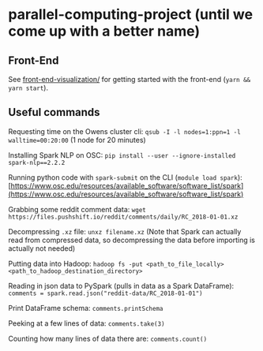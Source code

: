 # parallel-computing-project (until we come up with a better name)

## Front-End

See [front-end-visualization/](front-end-visualization/) for getting started with the front-end (`yarn && yarn start`).

Useful commands
---

Requesting time on the Owens cluster cli: `qsub -I -l nodes=1:ppn=1 -l walltime=00:20:00` (1 node for 20 minutes)

Installing Spark NLP on OSC: `pip install --user --ignore-installed spark-nlp==2.2.2`

Running python code with `spark-submit` on the CLI (`module load spark`): [https://www.osc.edu/resources/available_software/software_list/spark](https://www.osc.edu/resources/available_software/software_list/spark)

Grabbing some reddit comment data: `wget https://files.pushshift.io/reddit/comments/daily/RC_2018-01-01.xz`

Decompressing `.xz` file: `unxz filename.xz` (Note that Spark can actually read from compressed data, so decompressing the data before importing is actually not needed)

Putting data into Hadoop: `hadoop fs -put <path_to_file_locally> <path_to_hadoop_destination_directory>`

Reading in json data to PySpark (pulls in data as a Spark DataFrame): `comments = spark.read.json("reddit-data/RC_2018-01-01")`

Print DataFrame schema: `comments.printSchema`

Peeking at a few lines of data: `comments.take(3)`

Counting how many lines of data there are: `comments.count()`

